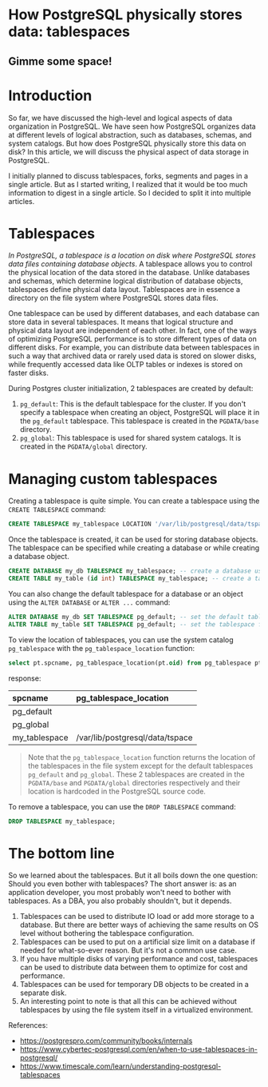 # How PostgreSQL physically stores data: tablespaces
## Gimme some space!

# Introduction
So far, we have discussed the high-level and logical aspects of data organization in PostgreSQL. We have seen how PostgreSQL organizes data at different levels of logical abstraction, such as databases, schemas, and system catalogs. 
But how does PostgreSQL physically store this data on disk? In this article, we will discuss the physical aspect of data storage in PostgreSQL. 

I initially planned to discuss tablespaces, forks, segments and pages in a single article. But as I started writing, I realized that it would be too much information to digest in a single article. So I decided to split it into multiple articles.

# Tablespaces
_In PostgreSQL, a tablespace is a location on disk where PostgreSQL stores data files containing database objects_. A tablespace allows you to control the physical location of the data stored in the database.
Unlike databases and schemas, which determine logical distribution of database objects, tablespaces define physical data layout.
Tablespaces are in essence a directory on the file system where PostgreSQL stores data files.

One tablespace can be used by different databases, and each database can store data in several tablespaces. It means that logical 
structure and physical data layout are independent of each other. In fact, one of the ways of optimizing PostgreSQL performance is to store different types of data on different disks.
For example, you can distribute data between tablespaces in such a way that archived data or rarely used data is stored on slower disks, while frequently accessed data
like OLTP tables or indexes is stored on faster disks.

During Postgres cluster initialization, 2 tablespaces are created by default:
1. `pg_default`: This is the default tablespace for the cluster. If you don't specify a tablespace when creating an object, PostgreSQL will place it in the `pg_default` tablespace.
This tablespace is created in the `PGDATA/base` directory.
2. `pg_global`: This tablespace is used for shared system catalogs. It is created in the `PGDATA/global` directory.

# Managing custom tablespaces
Creating a tablespace is quite simple. You can create a tablespace using the `CREATE TABLESPACE` command:
```sql
CREATE TABLESPACE my_tablespace LOCATION '/var/lib/postgresql/data/tspace';
```

Once the tablespace is created, it can be used for storing database objects. The tablespace can be specified while creating a database or while creating a database object.

```sql
CREATE DATABASE my_db TABLESPACE my_tablespace; -- create a database using the tablespace
CREATE TABLE my_table (id int) TABLESPACE my_tablespace; -- create a table using the tablespace
```

You can also change the default tablespace for a database or an object using the `ALTER DATABASE` or `ALTER ...` command:
```sql
ALTER DATABASE my_db SET TABLESPACE pg_default; -- set the default tablespace for the database
ALTER TABLE my_table SET TABLESPACE pg_default; -- set the tablespace for the table
```

To view the location of tablespaces, you can use the system catalog `pg_tablespace` with the `pg_tablespace_location` function:
```sql
select pt.spcname, pg_tablespace_location(pt.oid) from pg_tablespace pt;
```
response:

| spcname | pg\_tablespace\_location |
| :--- | :--- |
| pg\_default |  |
| pg\_global |  |
| my\_tablespace | /var/lib/postgresql/data/tspace |

> Note that the `pg_tablespace_location` function returns the location of the tablespaces in the file system except for the default tablespaces `pg_default` and `pg_global`.
> These 2 tablespaces are created in the `PGDATA/base` and `PGDATA/global` directories respectively and their location is hardcoded in the PostgreSQL source code.

To remove a tablespace, you can use the `DROP TABLESPACE` command:
```sql
DROP TABLESPACE my_tablespace;
```

# The bottom line
So we learned about the tablespaces. But it all boils down the one question: Should you even bother with tablespaces?
The short answer is: as an application developer, you most probably won't need to bother with tablespaces. 
As a DBA, you also probably shouldn't, but it depends.

1. Tablespaces can be used to distribute IO load or add more storage to a database. But there are better ways of achieving the same results on OS level without bothering the tablespace configuration.
2. Tablespaces can be used to put on a artificial size limit on a database if needed for what-so-ever reason. But it's not a common use case.
3. If you have multiple disks of varying performance and cost, tablespaces can be used to distribute data between them to optimize for cost and performance.
4. Tablespaces can be used for temporary DB objects to be created in a separate disk.
5. An interesting point to note is that all this can be achieved without tablespaces by using the file system itself in a virtualized environment.

References:
- https://postgrespro.com/community/books/internals
- https://www.cybertec-postgresql.com/en/when-to-use-tablespaces-in-postgresql/
- https://www.timescale.com/learn/understanding-postgresql-tablespaces